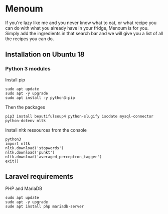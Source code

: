 # Menoum
If you're lazy like me and you never know what to eat, or what recipe you can do with what you already have in your fridge, Menoum is for you. Simply add the ingredients in that search bar and we will give you a list of all the recipes you can do.

## Installation on Ubuntu 18
### Python 3 modules
Install pip
``` console
sudo apt update
sudo apt -y upgrade
sudo apt install -y python3-pip
```
Then the packages
``` console
pip3 install beautifulsoup4 python-slugify isodate mysql-connector python-dotenv nltk
```

Install nltk ressources from the console
``` console
python3
import nltk
nltk.download('stopwords')
nltk.download('punkt')
nltk.download('averaged_perceptron_tagger')
exit()
```

## Laravel requirements
PHP and MariaDB
``` console
sudo apt update
sudo apt -y upgrade
sude apt install php mariadb-server
```
